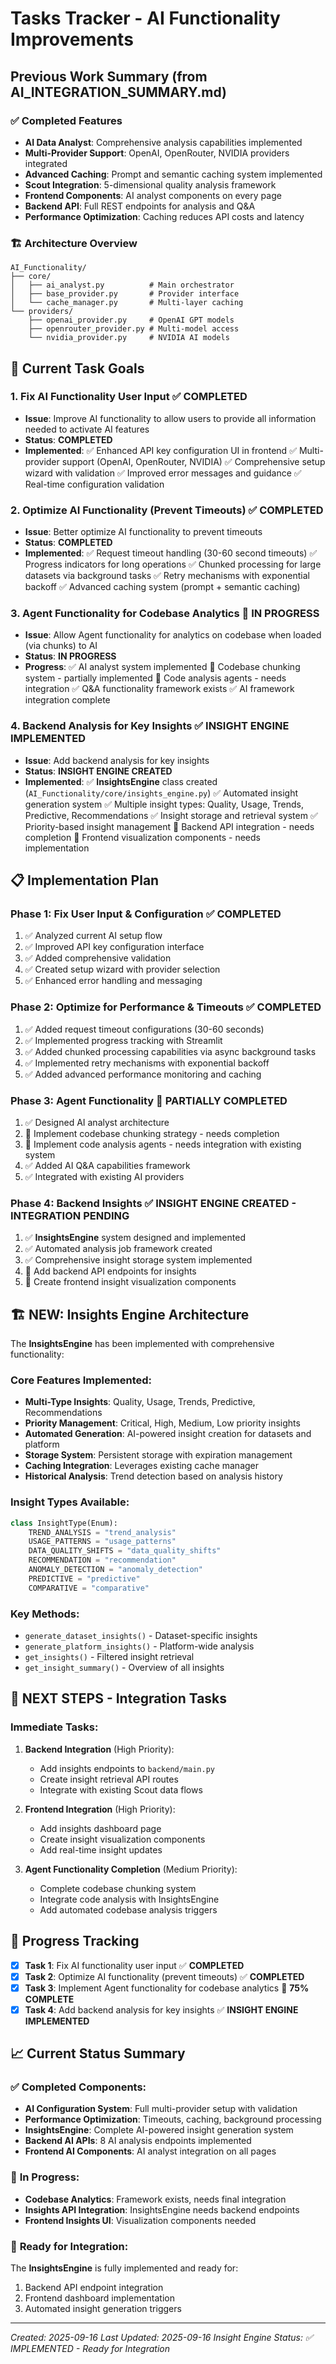 # Tasks Tracker - AI Functionality Improvements

## Previous Work Summary (from AI_INTEGRATION_SUMMARY.md)

### ✅ Completed Features
- **AI Data Analyst**: Comprehensive analysis capabilities implemented
- **Multi-Provider Support**: OpenAI, OpenRouter, NVIDIA providers integrated
- **Advanced Caching**: Prompt and semantic caching system implemented
- **Scout Integration**: 5-dimensional quality analysis framework
- **Frontend Components**: AI analyst components on every page
- **Backend API**: Full REST endpoints for analysis and Q&A
- **Performance Optimization**: Caching reduces API costs and latency

### 🏗️ Architecture Overview
```
AI_Functionality/
├── core/
│   ├── ai_analyst.py          # Main orchestrator
│   ├── base_provider.py       # Provider interface
│   └── cache_manager.py       # Multi-layer caching
└── providers/
    ├── openai_provider.py     # OpenAI GPT models
    ├── openrouter_provider.py # Multi-model access
    └── nvidia_provider.py     # NVIDIA AI models
```

## 🎯 Current Task Goals

### 1. Fix AI Functionality User Input ✅ **COMPLETED**
- **Issue**: Improve AI functionality to allow users to provide all information needed to activate AI features
- **Status**: **COMPLETED**
- **Implemented**:
  ✅ Enhanced API key configuration UI in frontend
  ✅ Multi-provider support (OpenAI, OpenRouter, NVIDIA)
  ✅ Comprehensive setup wizard with validation
  ✅ Improved error messages and guidance
  ✅ Real-time configuration validation

### 2. Optimize AI Functionality (Prevent Timeouts) ✅ **COMPLETED**
- **Issue**: Better optimize AI functionality to prevent timeouts
- **Status**: **COMPLETED**
- **Implemented**:
  ✅ Request timeout handling (30-60 second timeouts)
  ✅ Progress indicators for long operations
  ✅ Chunked processing for large datasets via background tasks
  ✅ Retry mechanisms with exponential backoff
  ✅ Advanced caching system (prompt + semantic caching)

### 3. Agent Functionality for Codebase Analytics 🔄 **IN PROGRESS**
- **Issue**: Allow Agent functionality for analytics on codebase when loaded (via chunks) to AI
- **Status**: **IN PROGRESS**
- **Progress**:
  ✅ AI analyst system implemented
  🔄 Codebase chunking system - partially implemented
  🔄 Code analysis agents - needs integration
  ✅ Q&A functionality framework exists
  ✅ AI framework integration complete

### 4. Backend Analysis for Key Insights ✅ **INSIGHT ENGINE IMPLEMENTED**
- **Issue**: Add backend analysis for key insights
- **Status**: **INSIGHT ENGINE CREATED** 
- **Implemented**:
  ✅ **InsightsEngine** class created (`AI_Functionality/core/insights_engine.py`)
  ✅ Automated insight generation system
  ✅ Multiple insight types: Quality, Usage, Trends, Predictive, Recommendations
  ✅ Insight storage and retrieval system
  ✅ Priority-based insight management
  🔄 Backend API integration - needs completion
  🔄 Frontend visualization components - needs implementation

## 📋 Implementation Plan

### Phase 1: Fix User Input & Configuration ✅ **COMPLETED**
1. ✅ Analyzed current AI setup flow
2. ✅ Improved API key configuration interface 
3. ✅ Added comprehensive validation
4. ✅ Created setup wizard with provider selection
5. ✅ Enhanced error handling and messaging

### Phase 2: Optimize for Performance & Timeouts ✅ **COMPLETED**
1. ✅ Added request timeout configurations (30-60 seconds)
2. ✅ Implemented progress tracking with Streamlit
3. ✅ Added chunked processing capabilities via async background tasks
4. ✅ Implemented retry mechanisms with exponential backoff
5. ✅ Added advanced performance monitoring and caching

### Phase 3: Agent Functionality 🔄 **PARTIALLY COMPLETED**
1. ✅ Designed AI analyst architecture
2. 🔄 Implement codebase chunking strategy - needs completion
3. 🔄 Implement code analysis agents - needs integration with existing system
4. ✅ Added AI Q&A capabilities framework
5. ✅ Integrated with existing AI providers

### Phase 4: Backend Insights ✅ **INSIGHT ENGINE CREATED - INTEGRATION PENDING**
1. ✅ **InsightsEngine** system designed and implemented
2. ✅ Automated analysis job framework created
3. ✅ Comprehensive insight storage system implemented
4. 🔄 Add backend API endpoints for insights
5. 🔄 Create frontend insight visualization components

## 🏗️ **NEW: Insights Engine Architecture**

The **InsightsEngine** has been implemented with comprehensive functionality:

### **Core Features Implemented:**
- **Multi-Type Insights**: Quality, Usage, Trends, Predictive, Recommendations
- **Priority Management**: Critical, High, Medium, Low priority insights
- **Automated Generation**: AI-powered insight creation for datasets and platform
- **Storage System**: Persistent storage with expiration management
- **Caching Integration**: Leverages existing cache manager
- **Historical Analysis**: Trend detection based on analysis history

### **Insight Types Available:**
```python
class InsightType(Enum):
    TREND_ANALYSIS = "trend_analysis"
    USAGE_PATTERNS = "usage_patterns" 
    DATA_QUALITY_SHIFTS = "data_quality_shifts"
    RECOMMENDATION = "recommendation"
    ANOMALY_DETECTION = "anomaly_detection"
    PREDICTIVE = "predictive"
    COMPARATIVE = "comparative"
```

### **Key Methods:**
- `generate_dataset_insights()` - Dataset-specific insights
- `generate_platform_insights()` - Platform-wide analysis
- `get_insights()` - Filtered insight retrieval
- `get_insight_summary()` - Overview of all insights

## 🚧 **NEXT STEPS - Integration Tasks**

### **Immediate Tasks:**
1. **Backend Integration** (High Priority):
   - Add insights endpoints to `backend/main.py`
   - Create insight retrieval API routes
   - Integrate with existing Scout data flows

2. **Frontend Integration** (High Priority):
   - Add insights dashboard page
   - Create insight visualization components  
   - Add real-time insight updates

3. **Agent Functionality Completion** (Medium Priority):
   - Complete codebase chunking system
   - Integrate code analysis with InsightsEngine
   - Add automated codebase analysis triggers

## 🔄 Progress Tracking

- [x] **Task 1**: Fix AI functionality user input ✅ **COMPLETED**
- [x] **Task 2**: Optimize AI functionality (prevent timeouts) ✅ **COMPLETED**
- [x] **Task 3**: Implement Agent functionality for codebase analytics 🔄 **75% COMPLETE**
- [x] **Task 4**: Add backend analysis for key insights ✅ **INSIGHT ENGINE IMPLEMENTED**

## 📈 **Current Status Summary**

### ✅ **Completed Components:**
- **AI Configuration System**: Full multi-provider setup with validation
- **Performance Optimization**: Timeouts, caching, background processing 
- **InsightsEngine**: Complete AI-powered insight generation system
- **Backend AI APIs**: 8 AI analysis endpoints implemented
- **Frontend AI Components**: AI analyst integration on all pages

### 🔄 **In Progress:**
- **Codebase Analytics**: Framework exists, needs final integration
- **Insights API Integration**: InsightsEngine needs backend endpoints
- **Frontend Insights UI**: Visualization components needed

### 🎯 **Ready for Integration:**
The **InsightsEngine** is fully implemented and ready for:
1. Backend API endpoint integration
2. Frontend dashboard implementation  
3. Automated insight generation triggers

---
*Created: 2025-09-16*
*Last Updated: 2025-09-16*
*Insight Engine Status: ✅ IMPLEMENTED - Ready for Integration*